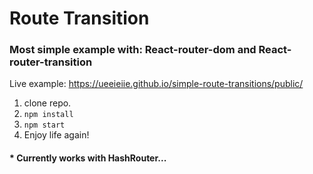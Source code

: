 # Route Transition

### **Most simple** example with: **React-router-dom** and **React-router-transition**

Live example: https://ueeieiie.github.io/simple-route-transitions/public/

1. clone repo.
2. `npm install`
3. `npm start`
4. Enjoy life again!

#### * Currently works with HashRouter...